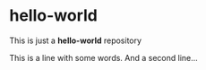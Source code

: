 # hello-world
This is just a **hello-world** repository

This is a line with some words.
And a second line...
